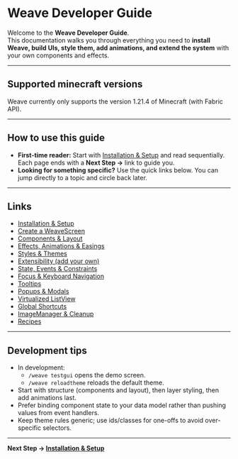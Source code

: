 # Weave Developer Guide

Welcome to the **Weave Developer Guide**.  
This documentation walks you through everything you need to **install Weave, build UIs, style them, add animations, and extend the system** with your own components and effects.

---
## Supported minecraft versions

Weave currently only supports the version 1.21.4 of Minecraft (with Fabric API).

---

## How to use this guide

- **First-time reader:** Start with [Installation & Setup](installation.md) and read sequentially. Each page ends with a **Next Step →** link to guide you.
- **Looking for something specific?** Use the quick links below. You can jump directly to a topic and circle back later.

---

## Links

- [Installation & Setup](installation.md)
- [Create a WeaveScreen](weave-screen.md)
- [Components & Layout](components.md)
- [Effects, Animations & Easings](animations-effects.md)
- [Styles & Themes](styles-themes.md)
- [Extensibility (add your own)](extensibility.md)
- [State, Events & Constraints](state-events-constraints.md)
- [Focus & Keyboard Navigation](focus-keyboard-navigation.md)
- [Tooltips](tooltip.md)
- [Popups & Modals](popups-modals.md)
- [Virtualized ListView](virtualized-list.md)
- [Global Shortcuts](global-shortcuts.md)
- [ImageManager & Cleanup](image-manager.md)
- [Recipes](recipes.md)

---

## Development tips

- In development:
    - `/weave testgui` opens the demo screen.
    - `/weave reloadtheme` reloads the default theme.
- Start with structure (components and layout), then layer styling, then add animations last.
- Prefer binding component state to your data model rather than pushing values from event handlers.
- Keep theme rules generic; use ids/classes for one-offs to avoid over-specific selectors.

---

**Next Step → [Installation & Setup](installation.md)**  
